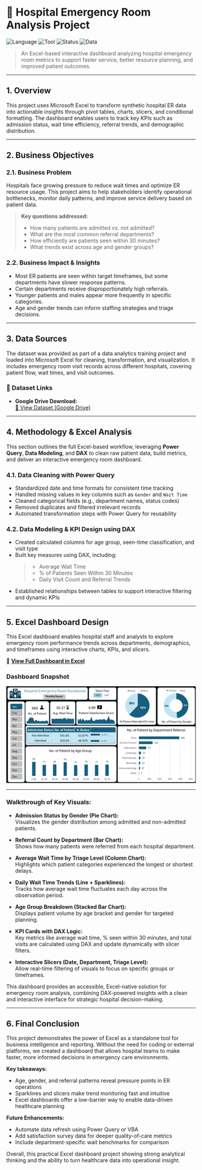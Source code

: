 # 🏥 Hospital Emergency Room Analysis Project  
![Language](https://img.shields.io/badge/Language-Excel-16A085)
![Tool](https://img.shields.io/badge/Visualization-Excel%20Dashboard-F39C12)
![Status](https://img.shields.io/badge/Project-Completed-brightgreen)
![Data](https://img.shields.io/badge/Data-Hospital--ER--Synthetic-red)

> An Excel-based interactive dashboard analyzing hospital emergency room metrics to support faster service, better resource planning, and improved patient outcomes.

---

## 1. Overview

This project uses Microsoft Excel to transform synthetic hospital ER data into actionable insights through pivot tables, charts, slicers, and conditional formatting. The dashboard enables users to track key KPIs such as admission status, wait time efficiency, referral trends, and demographic distribution.

---

## 2. Business Objectives

### 2.1. Business Problem

Hospitals face growing pressure to reduce wait times and optimize ER resource usage. This project aims to help stakeholders identify operational bottlenecks, monitor daily patterns, and improve service delivery based on patient data.

> **Key questions addressed:**
> - How many patients are admitted vs. not admitted?
> - What are the most common referral departments?
> - How efficiently are patients seen within 30 minutes?
> - What trends exist across age and gender groups?

### 2.2. Business Impact & Insights

- Most ER patients are seen within target timeframes, but some departments have slower response patterns.  
- Certain departments receive disproportionately high referrals.  
- Younger patients and males appear more frequently in specific categories.  
- Age and gender trends can inform staffing strategies and triage decisions.

---

## 3. Data Sources

The dataset was provided as part of a data analytics training project and loaded into Microsoft Excel for cleaning, transformation, and visualization. It includes emergency room visit records across different hospitals, covering patient flow, wait times, and visit outcomes.

### 🔗 Dataset Links

- **Google Drive Download:**  
  [📁 View Dataset (Google Drive)](https://drive.google.com/file/d/1I_20JL8KP-muDr5hxVLW_2rjiobIIdiV/view?usp=sharing)

---

## 4. Methodology & Excel Analysis

This section outlines the full Excel-based workflow, leveraging **Power Query**, **Data Modeling**, and **DAX** to clean raw patient data, build metrics, and deliver an interactive emergency room dashboard.

### 4.1. Data Cleaning with Power Query

- Standardized date and time formats for consistent time tracking  
- Handled missing values in key columns such as `Gender` and `Wait Time`  
- Cleaned categorical fields (e.g., department names, status codes)  
- Removed duplicates and filtered irrelevant records  
- Automated transformation steps with Power Query for reusability  

### 4.2. Data Modeling & KPI Design using DAX

- Created calculated columns for age group, seen-time classification, and visit type  
- Built key measures using DAX, including:
  > - Average Wait Time  
  > - % of Patients Seen Within 30 Minutes  
  > - Daily Visit Count and Referral Trends  
- Established relationships between tables to support interactive filtering and dynamic KPIs  

---

## 5. Excel Dashboard Design

This Excel dashboard enables hospital staff and analysts to explore emergency room performance trends across departments, demographics, and timeframes using interactive charts, KPIs, and slicers.

🔗 **[View Full Dashboard in Excel](https://project.novypro.com/ud876F)**

### Dashboard Snapshot

![Hospital Emergency Dashboard](https://github.com/annievu22/Hospital_Emergency_Room_Project/blob/main/Hospital%20ER%20Project%20-%20Excel%20Dashboard%20Snapshot.jpeg)

---

### Walkthrough of Key Visuals:

* **Admission Status by Gender (Pie Chart):**  
  Visualizes the gender distribution among admitted and non-admitted patients.

* **Referral Count by Department (Bar Chart):**  
  Shows how many patients were referred from each hospital department.

* **Average Wait Time by Triage Level (Column Chart):**  
  Highlights which patient categories experienced the longest or shortest delays.

* **Daily Wait Time Trends (Line + Sparklines):**  
  Tracks how average wait time fluctuates each day across the observation period.

* **Age Group Breakdown (Stacked Bar Chart):**  
  Displays patient volume by age bracket and gender for targeted planning.

* **KPI Cards with DAX Logic:**  
  Key metrics like average wait time, % seen within 30 minutes, and total visits are calculated using DAX and update dynamically with slicer filters.

* **Interactive Slicers (Date, Department, Triage Level):**  
  Allow real-time filtering of visuals to focus on specific groups or timeframes.

This dashboard provides an accessible, Excel-native solution for emergency room analysis, combining DAX-powered insights with a clean and interactive interface for strategic hospital decision-making.


---

## 6. Final Conclusion

This project demonstrates the power of Excel as a standalone tool for business intelligence and reporting. Without the need for coding or external platforms, we created a dashboard that allows hospital teams to make faster, more informed decisions in emergency care environments.

**Key takeaways:**
- Age, gender, and referral patterns reveal pressure points in ER operations  
- Sparklines and slicers make trend monitoring fast and intuitive  
- Excel dashboards offer a low-barrier way to enable data-driven healthcare planning

**Future Enhancements:**
- Automate data refresh using Power Query or VBA  
- Add satisfaction survey data for deeper quality-of-care metrics  
- Include department-specific wait benchmarks for comparison

Overall, this practical Excel dashboard project showing strong analytical thinking and the ability to turn healthcare data into operational insight.
